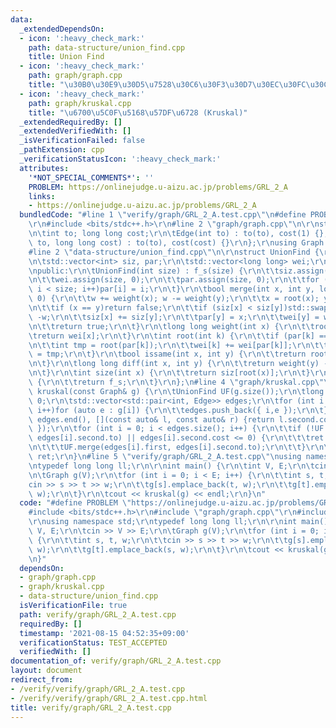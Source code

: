 ```yaml
---
data:
  _extendedDependsOn:
  - icon: ':heavy_check_mark:'
    path: data-structure/union_find.cpp
    title: Union Find
  - icon: ':heavy_check_mark:'
    path: graph/graph.cpp
    title: "\u30B0\u30E9\u30D5\u7528\u30C6\u30F3\u30D7\u30EC\u30FC\u30C8"
  - icon: ':heavy_check_mark:'
    path: graph/kruskal.cpp
    title: "\u6700\u5C0F\u5168\u57DF\u6728 (Kruskal)"
  _extendedRequiredBy: []
  _extendedVerifiedWith: []
  _isVerificationFailed: false
  _pathExtension: cpp
  _verificationStatusIcon: ':heavy_check_mark:'
  attributes:
    '*NOT_SPECIAL_COMMENTS*': ''
    PROBLEM: https://onlinejudge.u-aizu.ac.jp/problems/GRL_2_A
    links:
    - https://onlinejudge.u-aizu.ac.jp/problems/GRL_2_A
  bundledCode: "#line 1 \"verify/graph/GRL_2_A.test.cpp\"\n#define PROBLEM \"https://onlinejudge.u-aizu.ac.jp/problems/GRL_2_A\"\
    \r\n#include <bits/stdc++.h>\r\n#line 2 \"graph/graph.cpp\"\n\r\nstruct Edge {\r\
    \n\tint to; long long cost;\r\n\tEdge(int to) : to(to), cost(1) {};\r\n\tEdge(int\
    \ to, long long cost) : to(to), cost(cost) {}\r\n};\r\nusing Graph = std::vector<std::vector<Edge>>;\n\
    #line 2 \"data-structure/union_find.cpp\"\n\r\nstruct UnionFind {\r\nprivate:\r\
    \n\tstd::vector<int> siz, par;\r\n\tstd::vector<long long> wei;\r\n\tint f_s;\r\
    \npublic:\r\n\tUnionFind(int size) : f_s(size) {\r\n\t\tsiz.assign(size, 1);\r\
    \n\t\twei.assign(size, 0);\r\n\t\tpar.assign(size, 0);\r\n\t\tfor (int i = 0;\
    \ i < size; i++)par[i] = i;\r\n\t}\r\n\tbool merge(int x, int y, long long w =\
    \ 0) {\r\n\t\tw += weight(x); w -= weight(y);\r\n\t\tx = root(x); y = root(y);\r\
    \n\t\tif (x == y)return false;\r\n\t\tif (siz[x] < siz[y])std::swap(x, y), w =\
    \ -w;\r\n\t\tsiz[x] += siz[y];\r\n\t\tpar[y] = x;\r\n\t\twei[y] = w;\r\n\t\tf_s--;\r\
    \n\t\treturn true;\r\n\t}\r\n\tlong long weight(int x) {\r\n\t\troot(x);\r\n\t\
    \treturn wei[x];\r\n\t}\r\n\tint root(int k) {\r\n\t\tif (par[k] == k)return k;\r\
    \n\t\tint tmp = root(par[k]);\r\n\t\twei[k] += wei[par[k]];\r\n\t\treturn par[k]\
    \ = tmp;\r\n\t}\r\n\tbool issame(int x, int y) {\r\n\t\treturn root(x) == root(y);\r\
    \n\t}\r\n\tlong long diff(int x, int y) {\r\n\t\treturn weight(y) - weight(x);\r\
    \n\t}\r\n\tint size(int x) {\r\n\t\treturn siz[root(x)];\r\n\t}\r\n\tint forest_size()\
    \ {\r\n\t\treturn f_s;\r\n\t}\r\n};\n#line 4 \"graph/kruskal.cpp\"\n\r\nlong long\
    \ kruskal(const Graph& g) {\r\n\tUnionFind UF(g.size());\r\n\tlong long ret =\
    \ 0;\r\n\tstd::vector<std::pair<int, Edge>> edges;\r\n\tfor (int i = 0; i < g.size();\
    \ i++)for (auto e : g[i]) {\r\n\t\tedges.push_back({ i,e });\r\n\t}\r\n\tstd::sort(edges.begin(),\
    \ edges.end(), [](const auto& l, const auto& r) {return l.second.cost < r.second.cost;\
    \ });\r\n\tfor (int i = 0; i < edges.size(); i++) {\r\n\t\tif (!UF.issame(edges[i].first,\
    \ edges[i].second.to) || edges[i].second.cost <= 0) {\r\n\t\t\tret += edges[i].second.cost;\r\
    \n\t\t\tUF.merge(edges[i].first, edges[i].second.to);\r\n\t\t}\r\n\t}\r\n\treturn\
    \ ret;\r\n}\n#line 5 \"verify/graph/GRL_2_A.test.cpp\"\nusing namespace std;\r\
    \ntypedef long long ll;\r\n\r\nint main() {\r\n\tint V, E;\r\n\tcin >> V >> E;\r\
    \n\tGraph g(V);\r\n\tfor (int i = 0; i < E; i++) {\r\n\t\tint s, t, w;\r\n\t\t\
    cin >> s >> t >> w;\r\n\t\tg[s].emplace_back(t, w);\r\n\t\tg[t].emplace_back(s,\
    \ w);\r\n\t}\r\n\tcout << kruskal(g) << endl;\r\n}\n"
  code: "#define PROBLEM \"https://onlinejudge.u-aizu.ac.jp/problems/GRL_2_A\"\r\n\
    #include <bits/stdc++.h>\r\n#include \"graph/graph.cpp\"\r\n#include \"graph/kruskal.cpp\"\
    \r\nusing namespace std;\r\ntypedef long long ll;\r\n\r\nint main() {\r\n\tint\
    \ V, E;\r\n\tcin >> V >> E;\r\n\tGraph g(V);\r\n\tfor (int i = 0; i < E; i++)\
    \ {\r\n\t\tint s, t, w;\r\n\t\tcin >> s >> t >> w;\r\n\t\tg[s].emplace_back(t,\
    \ w);\r\n\t\tg[t].emplace_back(s, w);\r\n\t}\r\n\tcout << kruskal(g) << endl;\r\
    \n}"
  dependsOn:
  - graph/graph.cpp
  - graph/kruskal.cpp
  - data-structure/union_find.cpp
  isVerificationFile: true
  path: verify/graph/GRL_2_A.test.cpp
  requiredBy: []
  timestamp: '2021-08-15 04:52:35+09:00'
  verificationStatus: TEST_ACCEPTED
  verifiedWith: []
documentation_of: verify/graph/GRL_2_A.test.cpp
layout: document
redirect_from:
- /verify/verify/graph/GRL_2_A.test.cpp
- /verify/verify/graph/GRL_2_A.test.cpp.html
title: verify/graph/GRL_2_A.test.cpp
---
```

